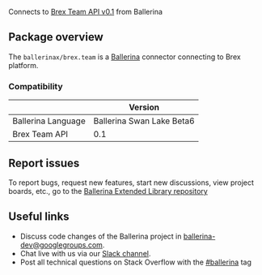 Connects to [Brex Team API v0.1](https://developer.brex.com/openapi/onboarding_api/) from Ballerina

## Package overview
The `ballerinax/brex.team` is a [Ballerina](https://ballerina.io/) connector connecting to Brex platform.

### Compatibility
|                       | Version                         |
|-----------------------|---------------------------------|
| Ballerina Language    | Ballerina Swan Lake Beta6       | 
| Brex Team API         | 0.1                             |

## Report issues
To report bugs, request new features, start new discussions, view project boards, etc., go to the [Ballerina Extended Library repository](https://github.com/ballerina-platform/ballerina-extended-library)

## Useful links
- Discuss code changes of the Ballerina project in [ballerina-dev@googlegroups.com](mailto:ballerina-dev@googlegroups.com).
- Chat live with us via our [Slack channel](https://ballerina.io/community/slack/).
- Post all technical questions on Stack Overflow with the [#ballerina](https://stackoverflow.com/questions/tagged/ballerina) tag
